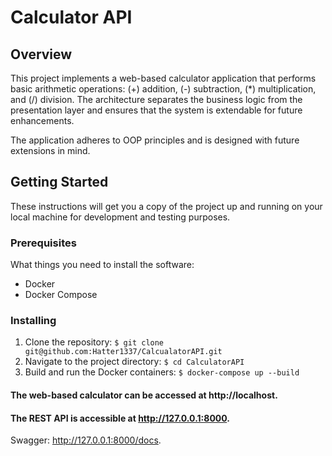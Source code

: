 # Calculator API

## Overview

This project implements a web-based calculator application that performs basic arithmetic operations:
(+) addition, (-) subtraction, (*) multiplication, and (/) division. The architecture separates the business logic from the presentation layer and ensures that the system is extendable for future enhancements.

The application adheres to OOP principles and is designed with future extensions in mind.

## Getting Started

These instructions will get you a copy of the project up and running on your local machine for development and testing purposes.

### Prerequisites

What things you need to install the software:

- Docker
- Docker Compose

### Installing

1. Clone the repository:
`$ git clone git@github.com:Hatter1337/CalcualatorAPI.git`
2. Navigate to the project directory:
`$ cd CalculatorAPI`
3. Build and run the Docker containers:
`$ docker-compose up --build`

#### The web-based calculator can be accessed at http://localhost.

#### The REST API is accessible at http://127.0.0.1:8000.
Swagger: http://127.0.0.1:8000/docs.
